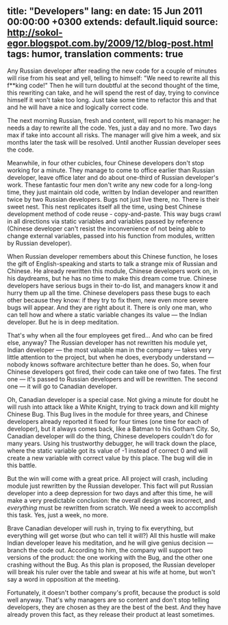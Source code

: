 title: "Developers"
lang: en
date: 15 Jun 2011 00:00:00 +0300
extends: default.liquid
source: http://sokol-egor.blogspot.com.by/2009/12/blog-post.html
tags: humor, translation
comments: true
---
Any Russian developer after reading the new code for a couple of minutes will rise from his seat and yell, telling to himself: "We need to rewrite all this f**king code!" Then he will turn doubtful at the second thought of the time, this rewriting can take, and he will spend the rest of day, trying to convince himself it won't take too long. Just take some time to refactor this and that and he will have a nice and logically correct code.

The next morning Russian, fresh and content, will report to his manager: he needs a day to rewrite all the code. Yes, just a day and no more. Two days max if take into account all risks. The manager will give him a week, and six months later the task will be resolved. Until another Russian developer sees the code.

Meanwhile, in four other cubicles, four Chinese developers don't stop working for a minute. They manage to come to office earlier than Russian developer, leave office later and do about one-third of Russian developer's work. These fantastic four men don't write any new code for a long-long time, they just maintain old code, written by Indian developer and rewritten twice by two Russian developers. Bugs not just live there, no. There is their sweet nest. This nest replicates itself all the time, using best Chinese development method of code reuse - copy-and-paste. This way bugs crawl in all directions via static variables and variables passed by reference (Chinese developer can't resist the inconvenience of not being able to change external variables, passed into his function from modules, written by Russian developer).

When Russian developer remembers about this Chinese function, he loses the gift of English-speaking and starts to talk a strange mix of Russian and Chinese. He already rewritten this module, Chinese developers work on, in his daydreams, but he has no time to make this dream come true. Chinese developers have serious bugs in their to-do list, and managers know it and hurry them up all the time. Chinese developers pass these bugs to each other because they know: if they try to fix them, new even more severe bugs will appear. And they are right about it. There is only one man, who can tell how and where a static variable changes its value — the Indian developer. But he is in deep meditation.

That's why when all the four employees get fired... And who can be fired else, anyway? The Russian developer has not rewritten his module yet, Indian developer — the most valuable man in the company — takes very little attention to the project, but when he does, everybody understand — nobody knows software architecture better than he does. So, when four Chinese developers got fired, their code can take one of two fates. The first one — it's passed to Russian developers and will be rewritten. The second one — it will go to Canadian developer.

Oh, Canadian developer is a special case. Not giving a minute for doubt he will rush into attack like a White Knight, trying to track down and kill mighty Chinese Bug. This Bug lives in the module for three years, and Chinese developers already reported it fixed for four times (one time for each of developer), but it always comes back, like a Batman to his Gotham City. So, Canadian developer will do the thing, Chinese developers couldn't do for many years. Using his trustworthy debugger, he will track down the place, where the static variable got its value of -1 instead of correct 0 and will create a new variable with correct value by this place. The bug will die in this battle.

But the win will come with a great price. All project will crash, including module just rewritten by the Russian developer. This fact will put Russian developer into a deep depression for two days and after this time, he will make a very predictable conclusion: the overall design was incorrect, and *everything* must be rewritten from scratch. We need a week to accomplish this task. Yes, just a week, no more.

Brave Canadian developer will rush in, trying to fix everything, but everything will get worse (but who can tell it will?) All this hustle will make Indian developer leave his meditation, and he will give genius decision — branch the code out. According to him, the company will support two versions of the product: the one working with the Bug, and the other one crashing without the Bug. As this plan is proposed, the Russian developer will break his ruler over the table and swear at his wife at home, but won't say a word in opposition at the meeting.

Fortunately, it doesn't bother company's profit, because the product is sold well anyway. That's why managers are so content and don't stop telling developers, they are chosen as they are the best of the best. And they have already proven this fact, as they release their product at least sometimes.
